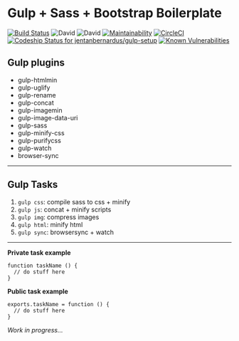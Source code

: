 # Gulp + Sass + Bootstrap Boilerplate

[![Build Status](https://travis-ci.org/jentanbernardus/gulp-setup.svg?branch=master)](https://travis-ci.org/jentanbernardus/gulp-setup) ![David](https://img.shields.io/david/dev/jentanbernardus/gulp-setup) ![David](https://david-dm.org/jentanbernardus/gulp-setup/status.svg) [![Maintainability](https://api.codeclimate.com/v1/badges/972d7042d4206115fba2/maintainability)](https://codeclimate.com/github/jentanbernardus/gulp-setup/maintainability) [![CircleCI](https://circleci.com/gh/jentanbernardus/gulp-setup/tree/master.svg?style=svg)](https://circleci.com/gh/jentanbernardus/gulp-setup/tree/master) [![Codeship Status for jentanbernardus/gulp-setup](https://app.codeship.com/projects/c62364c0-fd69-0137-de11-3e3fa64fe83e/status?branch=master)](https://app.codeship.com/projects/377549) [![Known Vulnerabilities](https://snyk.io/test/github/jentanbernardus/gulp-setup/badge.svg)](https://snyk.io/test/github/jentanbernardus/gulp-setup/)

## Gulp plugins

-  gulp-htmlmin
-  gulp-uglify
-  gulp-rename
-  gulp-concat
-  gulp-imagemin
-  gulp-image-data-uri
-  gulp-sass
-  gulp-minify-css
-  gulp-purifycss
-  gulp-watch
-  browser-sync

---

## Gulp Tasks

1.  `gulp css`: compile sass to css + minify
2.  `gulp js`: concat + minify scripts
3.  `gulp img`: compress images
4.  `gulp html`: minify html
5.  `gulp sync`: browsersync + watch

---

__Private task example__
```
function taskName () {
  // do stuff here
}
```

__Public task example__
```
exports.taskName = function () {
  // do stuff here
}
```

_Work in progress..._
